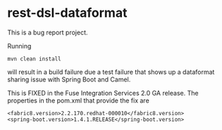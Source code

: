 # rest-dsl-dataformat

This is a bug report project. 

Running

    mvn clean install
    
will result in a build failure due a test failure that shows up a dataformat sharing issue with Spring Boot and Camel.

This is FIXED in the Fuse Integration Services 2.0 GA release. The properties in the pom.xml that provide the fix are

    <fabric8.version>2.2.170.redhat-000010</fabric8.version>
    <spring-boot.version>1.4.1.RELEASE</spring-boot.version>


